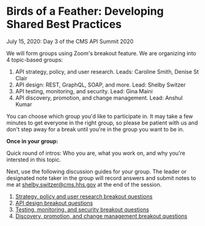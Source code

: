 # Birds of a Feather: Developing Shared Best Practices

July 15, 2020: Day 3 of the CMS API Summit 2020

We will form groups using Zoom's breakout feature. We are organizing into 4 topic-based groups:

1. API strategy, policy, and user research. Leads: Caroline Smith, Denise St Clair
2. API design: REST, GraphQL, SOAP, and more. Lead: Shelby Switzer
3. API testing, monitoring, and security. Lead: Gina Maini
4. API discovery, promotion, and change management. Lead: Anshul Kumar

You can choose which group you'd like to participate in. It may take a few minutes to get everyone in the right group, so please be patient with us and don't step away for a break until you're in the group you want to be in.

**Once in your group:**

Quick round of intros: Who you are, what you work on, and why you're intersted in this topic.

Next, use the following discussion guides for your group. The leader or designated note taker in the group will record answers and submit notes to me at shelby.switzer@cms.hhs.gov at the end of the session.

1. [Strategy, policy and user research breakout questions](https://github.com/switzersc-usds/cms-api-framework/blob/master/exercises/birds-of-a-feather-breakouts/strategy-policy-user-research.md)
2. [API design breakout questions](https://github.com/switzersc-usds/cms-api-framework/blob/master/exercises/birds-of-a-feather-breakouts/api-design.md)
3. [Testing, monitoring, and security breakout questions](https://github.com/switzersc-usds/cms-api-framework/blob/master/exercises/birds-of-a-feather-breakouts/strategy-policy-user-research.md)
4. [Discovery, promotion, and change management breakout questions](https://github.com/switzersc-usds/cms-api-framework/blob/master/exercises/birds-of-a-feather-breakouts/discovery-promotion-change-management.md)
